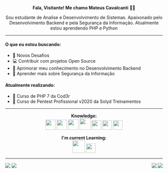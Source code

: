 <p align="center"> <b>Fala, Visitante! Me chamo Mateus Cavalcanti</b> 🖖🏻 </p>
<p align="center"> Sou estudante de Analise e Desenvolvimento de Sistemas. Apaixonado pelo Desenvolvimento Backend e pela Segurança da Informação. Atualmente estou aprendendo PHP e Python</p>

<hr>

#### O que eu estou buscando: 
<ul>
  <li> 🚀 Novos Desafios </li>
  <li> 💻 Contribuir com projetos Open Source </li>
  <li> 💛 Aprimorar meu conhecimento no Desenvolvimento Backend </li>
  <li> 🖤 Aprender mais sobre Segurança da Informação </li>
</ul>

#### Atualmente realizando:
<ul>
  <li> 🐘 Curso de PHP 7 da Cod3r </li>
  <li> 🐉 Curso de Pentest Profissional v2020 da Solyd Treinamentos </li>
</ul>

<hr>

<p align="center">
  <b>Knowledge:</b><br>
  <img src="https://user-images.githubusercontent.com/71419758/96328607-6172b180-101b-11eb-8de4-81c94280bc05.png" width="32px">
  <img src="https://user-images.githubusercontent.com/71419758/96328608-63d50b80-101b-11eb-82b9-16f1cc817a6d.png" width="32px">
  <img src="https://user-images.githubusercontent.com/73726439/102720295-439f2280-42d2-11eb-827c-7db46c6ba580.png" width="33px">
  <img src="https://user-images.githubusercontent.com/73726439/97770673-25a81380-1b14-11eb-8c84-20e931164d08.png" width="36px">
  <img src="https://user-images.githubusercontent.com/71419758/96328711-64ba6d00-101c-11eb-96ec-9c43920b198b.png" width="30px">
  <img src="https://user-images.githubusercontent.com/71419758/96328715-73a11f80-101c-11eb-9572-cad128eba19e.png" width="30px">
  <img src="https://user-images.githubusercontent.com/71419758/96328721-84519580-101c-11eb-9975-06aa8d5e4175.png" width="30px">
</p>

<p align="center">
  <b>I'm current Learning:</b><br>
  <img src="https://user-images.githubusercontent.com/73726439/97770673-25a81380-1b14-11eb-8c84-20e931164d08.png" width="40px">
  <img src="https://user-images.githubusercontent.com/71419758/96328800-16f23480-101d-11eb-801c-7b8023928087.png" width="30px">
</p>

<hr>

[<img src="https://img.shields.io/badge/portfolio-%2312100E.svg?&style=for-the-badge&logo=github&logoColor=white" />](https://github.com/matcavl/)
[<img src="https://img.shields.io/badge/linkedin-%230077B5.svg?&style=for-the-badge&logo=linkedin&logoColor=white" />](https://www.linkedin.com/in/mateus-cavalcanti-931381202/)
[<img src="https://img.shields.io/badge/instagram-%23E4405F.svg?&style=for-the-badge&logo=instagram&logoColor=white" align="right" />](https://www.instagram.com/cavalcan7i_/?hl=pt-br)
[<img src="https://img.shields.io/badge/whatsapp-%25d366.svg?&style=for-the-badge&logo=whatsapp&logoColor=white" align="right" />](https://wa.me/5581987361156)
